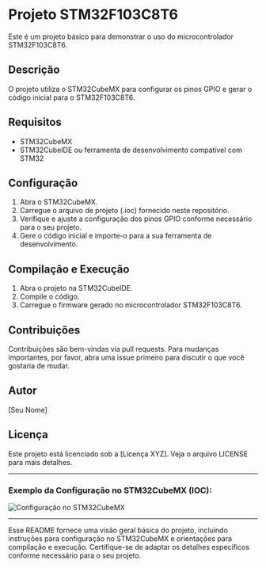 # Projeto STM32F103C8T6

Este é um projeto básico para demonstrar o uso do microcontrolador STM32F103C8T6.

## Descrição

O projeto utiliza o STM32CubeMX para configurar os pinos GPIO e gerar o código inicial para o STM32F103C8T6.

## Requisitos

- STM32CubeMX
- STM32CubeIDE ou ferramenta de desenvolvimento compatível com STM32

## Configuração

1. Abra o STM32CubeMX.
2. Carregue o arquivo de projeto (.ioc) fornecido neste repositório.
3. Verifique e ajuste a configuração dos pinos GPIO conforme necessário para o seu projeto.
4. Gere o código inicial e importe-o para a sua ferramenta de desenvolvimento.

## Compilação e Execução

1. Abra o projeto na STM32CubeIDE.
2. Compile o código.
3. Carregue o firmware gerado no microcontrolador STM32F103C8T6.

## Contribuições

Contribuições são bem-vindas via pull requests. Para mudanças importantes, por favor, abra uma issue primeiro para discutir o que você gostaria de mudar.

## Autor

[Seu Nome]

## Licença

Este projeto está licenciado sob a [Licença XYZ]. Veja o arquivo LICENSE para mais detalhes.

---

### Exemplo da Configuração no STM32CubeMX (IOC):

![Configuração no STM32CubeMX](ioc_configuration.png)

---

Esse README fornece uma visão geral básica do projeto, incluindo instruções para configuração no STM32CubeMX e orientações para compilação e execução. Certifique-se de adaptar os detalhes específicos conforme necessário para o seu projeto.
